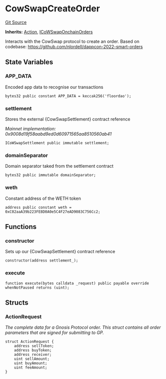 # CowSwapCreateOrder
[Git Source](https://github.com/FloorDAO/floor-v2/blob/c8169a0594ad07a37d169672a50f4155c41be809/src/contracts/actions/cowswap/CreateOrder.sol)

**Inherits:**
[Action](/src/contracts/actions/Action.sol/contract.Action.md), [ICoWSwapOnchainOrders](/src/interfaces/cowswap/CoWSwapOnchainOrders.sol/contract.ICoWSwapOnchainOrders.md)

Interacts with the CowSwap protocol to create an order.
Based on codebase:
https://github.com/nlordell/dappcon-2022-smart-orders


## State Variables
### APP_DATA
Encoded app data to recognise our transactions


```solidity
bytes32 public constant APP_DATA = keccak256('floordao');
```


### settlement
Stores the external {CowSwapSettlement} contract reference

*Mainnet implementation: 0x9008d19f58aabd9ed0d60971565aa8510560ab41*


```solidity
ICoWSwapSettlement public immutable settlement;
```


### domainSeparator
Domain separator taked from the settlement contract


```solidity
bytes32 public immutable domainSeparator;
```


### weth
Constant address of the WETH token


```solidity
address public constant weth = 0xC02aaA39b223FE8D0A0e5C4F27eAD9083C756Cc2;
```


## Functions
### constructor

Sets up our {CowSwapSettlement} contract reference


```solidity
constructor(address settlement_);
```

### execute


```solidity
function execute(bytes calldata _request) public payable override whenNotPaused returns (uint);
```

## Structs
### ActionRequest
*The complete data for a Gnosis Protocol order. This struct contains
all order parameters that are signed for submitting to GP.*


```solidity
struct ActionRequest {
    address sellToken;
    address buyToken;
    address receiver;
    uint sellAmount;
    uint buyAmount;
    uint feeAmount;
}
```

